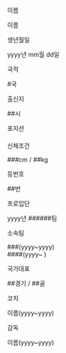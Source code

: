 이름

이름

생년월일

yyyy년 mm월 dd일

국적

#국

출신지

##시

포지션

####

신체조건

###cm / ##kg

등번호

##번

프로입단

yyyy년 ######팀

소속팀

###(yyyy~yyyy)  
####(yyyy~ )

국가대표

##경기 / ##골

코치

이름(yyyy~yyyy)

감독

이름(yyyy~yyyy)

